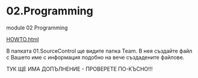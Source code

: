 # 02.Programming
module 02 Programming

[HOWTO.html](https://github.com/ITCareer2021/02.Programming/blob/main/HOWTO.html)


В папката 01.SourceControl ще видите папка Team.
В нея създайте файл с Вашето име с информация подобно на вече създадените файлове.

ТУК ЩЕ ИМА ДОПЪЛНЕНИЕ - ПРОВЕРЕТЕ ПО-КЪСНО!!!


